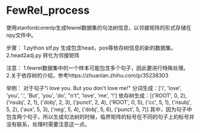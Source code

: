 # FewRel_process
使用stanfordcorenlp生成fewrel数据集的句法树信息，以邻接矩阵的形式存储在npy文件中。

步骤：
1.python stf.py 生成包含head，pos等依存树信息的新的数据集。
2.head2adj.py 转化为邻接矩阵

注意：
1.fewrel数据集中的一个样本可能包含多个句子，因此要进行特殊处理。
2.关于依存树的介绍，参考https://zhuanlan.zhihu.com/p/35238303

举例：
对于句子"i love you. But you don't love me!"
分词生成：['i', 'love', 'you', '.', 'But', 'you', 'do', "n't", 'love', 'me', '!']
依存树生成：[('ROOT', 0, 2), ('nsubj', 2, 1), ('dobj', 2, 3), ('punct', 2, 4), ('ROOT', 0, 5), ('cc', 5, 1), ('nsubj', 5, 2), ('aux', 5, 3), ('neg', 5, 4), ('dobj', 5, 6), ('punct', 5, 7)]
其中，因为句子中包含两个句子，所以生成句法树的时候，临界矩阵的标号在不同的句子上的标号并没有联系，处理时需要注意这一点。
